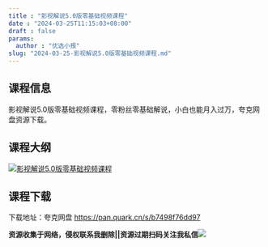 ```yaml
---
title : "影视解说5.0版零基础视频课程"
date : "2024-03-25T11:15:03+08:00"
draft : false
params:
  author : "优选小报"
slug: "2024-03-25-影视解说5.0版零基础视频课程.md"
---
```


## 课程信息

影视解说5.0版零基础视频课程，零粉丝零基础解说，小白也能月入过万，夸克网盘资源下载。

## 课程大纲

[![影视解说5.0版零基础视频课程](//img7-1.zhekoulieshou.com/mmbiz_jpg/iaHBVewvSIbAjcr9g6TlCXSfiaDqkbzuEznP4pNR2ibhicpB59bvoE9zVxhy0dfqyMMuFNfbLMpDFCYd5rgV865icjQ/0)](//img7-1.zhekoulieshou.com/mmbiz_jpg/iaHBVewvSIbAjcr9g6TlCXSfiaDqkbzuEznP4pNR2ibhicpB59bvoE9zVxhy0dfqyMMuFNfbLMpDFCYd5rgV865icjQ/0)

## 课程下载

下载地址：夸克网盘 https://pan.quark.cn/s/b7498f76dd97

**资源收集于网络，侵权联系我删除||资源过期扫码关注我私信**![](//img7-1.zhekoulieshou.com/mmbiz_jpg/iaHBVewvSIbAjcr9g6TlCXSfiaDqkbzuEzp207hVzPqT4YGQOAazQ1KNHCeACbia5Lzq4Ckwibe48iar1q7lgVP1o3w/640?wx_fmt=jpeg&from=appmsg)


